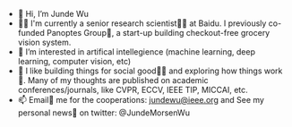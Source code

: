 - 👋 Hi, I’m Junde Wu
- 🧑‍💻 I'm currently a senior research scientist🧑‍🔬 at Baidu. I previously co-funded Panoptes Group🤩, a start-up building checkout-free grocery vision system.
- 👀 I’m interested in artifical intellegience (machine learning, deep learning, computer vision, etc)
- 💞️ I like building things for social good🧑‍🔧 and exploring how things work🤯. Many of my thoughts are published on academic conferences/journals, like CVPR, ECCV, IEEE TIP, MICCAI, etc. 
- 📫 Email📨 me for the cooperations: jundewu@ieee.org and See my personal news📰 on twitter: @JundeMorsenWu

<!---
WuJunde/WuJunde is a ✨ special ✨ repository because its `README.md` (this file) appears on your GitHub profile.
You can click the Preview link to take a look at your changes.
--->
